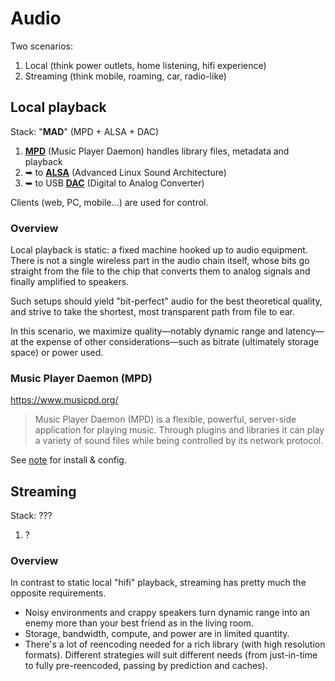 # Audio

Two scenarios: 

1. Local (think power outlets, home listening, hifi experience)
1. Streaming (think mobile, roaming, car, radio-like)









## Local playback

Stack: "**MAD**" (MPD + ALSA + DAC)

1. [**MPD**](mpd.md) (Music Player Daemon) handles library files, metadata and playback
1. ➥ to [**ALSA**](https://www.alsa-project.org/wiki/) (Advanced Linux Sound Architecture) 
1. ➥ to USB [**DAC**](DAC.md) (Digital to Analog Converter)

Clients (web, PC, mobile…) are used for control.




### Overview

Local playback is static: a fixed machine hooked up to audio equipment. There is not a single wireless part in the audio chain itself, whose bits go straight from the file to the chip that converts them to analog signals and finally amplified to speakers. 

Such setups should yield "bit-perfect" audio for the best theoretical quality, and strive to take the shortest, most transparent path from file to ear.

In this scenario, we maximize quality—notably dynamic range and latency—at the expense of other considerations—such as bitrate (ultimately storage space) or power used.


### Music Player Daemon (MPD)

https://www.musicpd.org/

> Music Player Daemon (MPD) is a flexible, powerful, server-side application for playing music. Through plugins and libraries it can play a variety of sound files while being controlled by its network protocol.

See [note](mpd.md) for install & config.





## Streaming

Stack: ???

1. ?

### Overview

In contrast to static local "hifi" playback, streaming has pretty much the opposite requirements.  
- Noisy environments and crappy speakers turn dynamic range into an enemy more than your best friend as in the living room.  
- Storage, bandwidth, compute, and power are in limited quantity.  
- There's a lot of reencoding needed for a rich library (with high resolution formats). Different strategies will suit different needs (from just-in-time to fully pre-reencoded, passing by prediction and caches).




